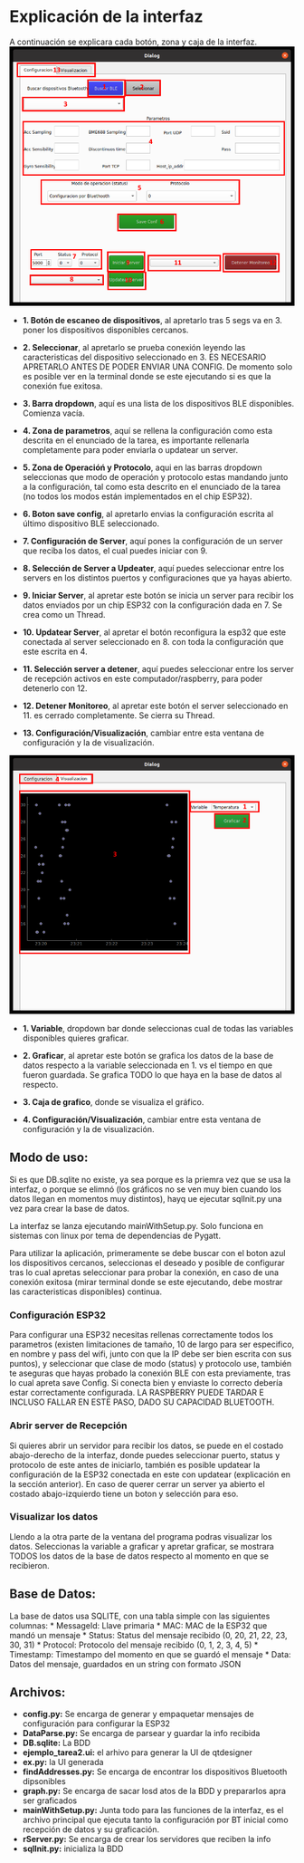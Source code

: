# Explicación de la interfaz

A continuación se explicara cada botón, zona y caja de la interfaz.
![Primera parte de la interfaz](Interfaz.png)

* **1. Botón de escaneo de dispositivos**, al apretarlo tras 5 segs va en 3. poner los dispositivos disponibles cercanos.
    
* **2. Seleccionar**, al apretarlo se prueba conexión leyendo las caracteristicas del dispositivo seleccionado en 3. ES NECESARIO APRETARLO ANTES DE PODER ENVIAR UNA CONFIG. De momento solo es posible ver en la terminal donde se este ejecutando si es que la conexión fue exitosa.
    
* **3. Barra dropdown**, aquí es una lista de los dispositivos BLE disponibles. Comienza vacía.
    
* **4. Zona de parametros**, aquí se rellena la configuración como esta descrita en el enunciado de la tarea, es importante rellenarla completamente para poder enviarla o updatear un server. 
    
* **5. Zona de Operacióń y Protocolo**, aqui en las barras dropdown seleccionas que modo de operación y protocolo estas mandando junto a la configuración, tal como esta descrito en el enunciado de la tarea (no todos los modos están implementados en el chip ESP32).
    
* **6. Boton save config**, al apretarlo envias la configuración escrita al último dispositivo BLE seleccionado.
    
* **7. Configuración de Server**, aquí pones la configuración de un server que reciba los datos, el cual puedes iniciar con 9.
    
* **8. Selección de Server a Updeater**, aquí puedes seleccionar entre los servers en los distintos puertos y configuraciones que ya hayas abierto.
    
* **9. Iniciar Server**, al apretar este botón se inicia un server para recibir los datos enviados por un chip ESP32 con la configuración dada en 7. Se crea como un Thread.
    
 * **10. Updatear Server**, al apretar el botón reconfigura la esp32 que este conectada al server seleccionado en 8. con toda la configuración que este escrita en 4.
    
 * **11. Selección server a detener**, aquí puedes seleccionar entre los server de recepción activos en este computador/raspberry, para poder detenerlo con 12.
    
 * **12. Detener Monitoreo**, al apretar este botón el server seleccionado en 11. es cerrado completamente. Se cierra su Thread.
    
 * **13. Configuración/Visualización**, cambiar entre esta ventana de configuración y la de visualización. 


![Segunda parte de la interfaz](interfaz2.png)

 * **1. Variable**, dropdown bar donde seleccionas cual de todas las variables disponibles quieres graficar.
    
 * **2. Graficar**, al apretar este botón se grafica los datos de la base de datos respecto a la variable seleccionada en 1. vs el tiempo en que fueron guardada. Se grafica TODO lo que haya en la base de datos al respecto.
    
 * **3. Caja de grafico**, donde se visualiza el gráfico.
    
 * **4. Configuración/Visualización**, cambiar entre esta ventana de configuración y la de visualización.

## Modo de uso:
Si es que DB.sqlite no existe, ya sea porque es la priemra vez que se usa la interfaz, o porque se elimnó (los gráficos no se ven muy bien cuando los datos llegan en momentos muy distintos), hayq ue ejecutar sqlInit.py una vez para crear la base de datos.

La interfaz se lanza ejecutando mainWithSetup.py. Solo funciona en sistemas con linux por tema de dependencias de Pygatt.

Para utilizar la aplicación, primeramente se debe buscar con el boton azul los dispositivos cercanos, seleccionas el deseado y posible de configurar tras lo cual apretas seleccionar para probar la conexión, en caso de una conexión exitosa (mirar terminal donde se este ejecutando, debe mostrar las caracteristicas disponibles) continua.

### Configuración ESP32
Para configurar una ESP32 necesitas rellenas correctamente todos los parametros (existen limitaciones de tamaño, 10 de largo para ser especifico, en nombre y pass del wifi, junto con que la IP debe ser bien escrita con sus puntos), y seleccionar que clase de modo (status) y protocolo use, también te aseguras que hayas probado la conexión BLE con esta previamente, tras lo cual apreta save Config. Si conecta bien y enviaste lo correcto debería estar correctamente configurada. LA RASPBERRY PUEDE TARDAR E INCLUSO FALLAR EN ESTE PASO, DADO SU CAPACIDAD BLUETOOTH.

### Abrir server de Recepción
Si quieres abrir un servidor para recibir los datos, se puede en el costado abajo-derecho de la interfaz, donde puedes seleccionar puerto, status y protocolo de este antes de iniciarlo, también es posible updatear la configuración de la ESP32 conectada en este con updatear (explicación en la sección anterior). En caso de querer cerrar un server ya abierto el costado abajo-izquierdo tiene un boton y selección para eso.

### Visualizar los datos
Llendo a la otra parte de la ventana del programa podras visualizar los datos. Seleccionas la variable a graficar y apretar graficar, se mostrara TODOS los datos de la base de datos respecto al momento en que se recibieron.

## Base de Datos: 

La base de datos usa SQLITE, con una tabla simple con las siguientes columnas:
    * MessageId: Llave primaria
    * MAC: MAC de la ESP32 que mandó un mensaje
    * Status: Status del mensaje recibido (0, 20, 21, 22, 23, 30, 31)
    * Protocol: Protocolo del mensaje recibido (0, 1, 2, 3, 4, 5)
    * Timestamp: Timestampo del momento en que se guardó el mensaje
    * Data: Datos del mensaje, guardados en un string con formato JSON

## Archivos:

* **config.py:** Se encarga de generar y empaquetar mensajes de configuración para configurar la ESP32
* **DataParse.py:** Se encarga de parsear y guardar la info recibida
* **DB.sqlite:** La BDD
* **ejemplo_tarea2.ui:** el arhivo para generar la UI de qtdesigner
* **ex.py:** la UI generada
* **findAddresses.py:** Se encarga de encontrar los dispositivos Bluetooth dipsonibles
* **graph.py:** Se encarga de sacar losd atos de la BDD y prepararlos apra ser graficados
* **mainWithSetup.py:** Junta todo para las funciones de la interfaz, es el archivo principal que ejecuta tanto la configuración por BT inicial como recepción de datos y su graficación.
* **rServer.py:** Se encarga de crear los servidores que reciben la info
* **sqlInit.py:** inicializa la BDD
